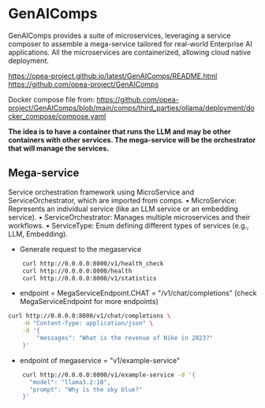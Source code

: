 # GenAIComps 

GenAIComps provides a suite of microservices, leveraging a service composer to assemble a mega-service tailored for real-world Enterprise AI applications.
All the microservices are containerized, allowing cloud native deployment.

https://opea-project.github.io/latest/GenAIComps/README.html
https://github.com/opea-project/GenAIComps

Docker compose file from: https://github.com/opea-project/GenAIComps/blob/main/comps/third_parties/ollama/deployment/docker_compose/compose.yaml


**The idea is to have a container that runs the LLM and may be other containers with other services. The mega-service will be the orchestrator that will manage the services.**

## Mega-service 
Service orchestration framework using MicroService and ServiceOrchestrator, which are imported from comps.
•	MicroService: Represents an individual service (like an LLM service or an embedding service).
•	ServiceOrchestrator: Manages multiple microservices and their workflows.
•	ServiceType: Enum defining different types of services (e.g., LLM, Embedding).

-  Generate request to the megaservice
```bash
    curl http://0.0.0.0:8000/v1/health_check 
    curl http://0.0.0.0:8000/health
    curl http://0.0.0.0:8000/v1/statistics

```

- endpoint = MegaServiceEndpoint.CHAT = "/v1/chat/completions" (check MegaServiceEndpoint for more endpoints)
```bash
curl http://0.0.0.0:8000/v1/chat/completions \
    -H "Content-Type: application/json" \
    -d '{
        "messages": "What is the revenue of Nike in 2023?"
    }'
```

- endpoint of megaservice = "v1/example-service"
```bash
    curl http://0.0.0.0:8000/v1/example-service -d '{
      "model": "llama3.2:1B",
      "prompt": "Why is the sky blue?"
    }'
```





